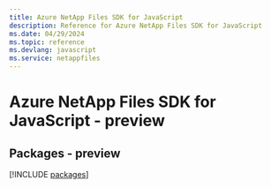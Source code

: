 ```yaml
---
title: Azure NetApp Files SDK for JavaScript
description: Reference for Azure NetApp Files SDK for JavaScript
ms.date: 04/29/2024
ms.topic: reference
ms.devlang: javascript
ms.service: netappfiles
---
```

# Azure NetApp Files SDK for JavaScript - preview
## Packages - preview
[!INCLUDE [packages](netapp-files-index.md)]